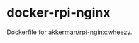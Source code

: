 docker-rpi-nginx
================
Dockerfile for [akkerman/rpi-nginx:wheezy](https://registry.hub.docker.com/u/akkerman/rpi-nginx/). 
